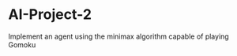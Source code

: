 # AI-Project-2
Implement an agent using the minimax algorithm capable of playing Gomoku 



```python

```

